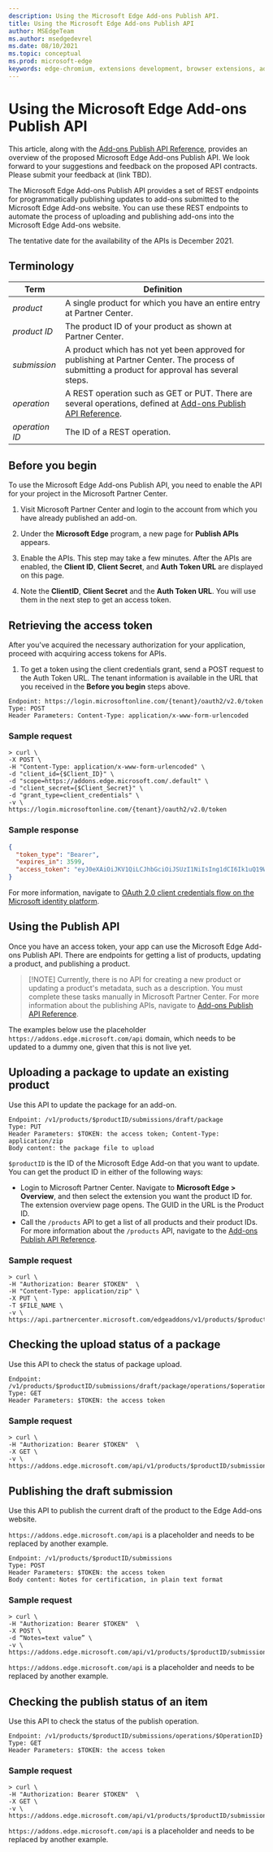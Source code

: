 ```yaml
---
description: Using the Microsoft Edge Add-ons Publish API.
title: Using the Microsoft Edge Add-ons Publish API
author: MSEdgeTeam
ms.author: msedgedevrel
ms.date: 08/10/2021
ms.topic: conceptual
ms.prod: microsoft-edge
keywords: edge-chromium, extensions development, browser extensions, add-ons, partner center, developer, publish api, add-ons publish api
---
```

# Using the Microsoft Edge Add-ons Publish API

<!-- find and resolve: tbd, html comments -->

This article, along with the [Add-ons Publish API Reference](addons-publish-api-ref.md), provides an overview of the proposed Microsoft Edge Add-ons Publish API.  We look forward to your suggestions and feedback on the proposed API contracts.  Please submit your feedback at (link TBD).

The Microsoft Edge Add-ons Publish API provides a set of REST endpoints for programmatically publishing updates to add-ons submitted to the Microsoft Edge Add-ons website.  You can use these REST endpoints to automate the process of uploading and publishing add-ons into the Microsoft Edge Add-ons website.

The tentative date for the availability of the APIs is December 2021.


## Terminology

| Term | Definition |
|---|---|
| _product_ | A single product for which you have an entire entry at Partner Center. |
| _product ID_ | The product ID of your product as shown at Partner Center. |
| _submission_ | A product which has not yet been approved for publishing at Partner Center.  The process of submitting a product for approval has several steps. |
| _operation_ | A REST operation such as GET or PUT.  There are several operations, defined at [Add-ons Publish API Reference](addons-publish-api-ref.md). |
| _operation ID_ | The ID of a REST operation. |


## Before you begin

To use the Microsoft Edge Add-ons Publish API, you need to enable the API for your project in the Microsoft Partner Center.

1. Visit Microsoft Partner Center and login to the account from which you have already published an add-on.

1. Under the **Microsoft Edge** program, a new page for **Publish APIs** appears.

1. Enable the APIs.<!-- what UI action to do that?--> This step may take a few minutes.  After the APIs are enabled, the **Client ID**, **Client Secret**, and **Auth Token URL** are displayed on this page.

1. Note the **ClientID**, **Client Secret** and the **Auth Token URL**. You will use them in the next step to get an access token.


## Retrieving the access token

After you've acquired the necessary authorization for your application, proceed with acquiring access tokens for APIs.

1. To get a token using the client credentials grant, send a POST request to the Auth Token URL.  The tenant information is available in the URL that you received in the **Before you begin** steps above.

```console
Endpoint: https://login.microsoftonline.com/{tenant}/oauth2/v2.0/token
Type: POST
Header Parameters: Content-Type: application/x-www-form-urlencoded
```

### Sample request

```console
> curl \
-X POST \
-H "Content-Type: application/x-www-form-urlencoded" \
-d "client_id={$Client_ID}" \
-d "scope=https://addons.edge.microsoft.com/.default" \
-d "client_secret={$Client_Secret}" \
-d "grant_type=client_credentials" \
-v \
https://login.microsoftonline.com/{tenant}/oauth2/v2.0/token
```

### Sample response

```json
{
  "token_type": "Bearer",
  "expires_in": 3599,
  "access_token": "eyJ0eXAiOiJKV1QiLCJhbGciOiJSUzI1NiIsIng1dCI6Ik1uQ19WWmNBVGZNNXBP..."
}
```

<!-- is that token ok to show? has ... at end -->

For more information, navigate to [OAuth 2.0 client credentials flow on the Microsoft identity platform](https://docs.microsoft.com/en-us/azure/active-directory/develop/v2-oauth2-client-creds-grant-flow#get-a-token).


## Using the Publish API

Once you have an access token, your app can use the Microsoft Edge Add-ons Publish API.  There are endpoints for getting a list of products, updating a product, and publishing a product.<!-- correct list of actions? -->

> [!NOTE] Currently, there is no API for creating a new product or updating a product's metadata, such as a description.  You must complete these tasks manually in Microsoft Partner Center.  <!-- delete sentence? -->For more information about the publishing APIs, navigate to [Add-ons Publish API Reference](addons-publish-api-ref.md).

The examples below use the placeholder `https://addons.edge.microsoft.com/api`<!-- placeholder, replace by dummy --> domain, which needs to be updated to a dummy one, given that this is not live yet.


## Uploading a package to update an existing product

Use this API to update the package for an add-on.

```
Endpoint: /v1/products/$productID/submissions/draft/package
Type: PUT
Header Parameters: $TOKEN: the access token; Content-Type: application/zip
Body content: the package file to upload
```

`$productID` is the ID of the Microsoft Edge Add-on that you want to update.  You can get the product ID in either of the following ways:

*  Login to Microsoft Partner Center.  Navigate to **Microsoft Edge > Overview**, and then select the extension you want the product ID for.  The extension overview page opens.  The GUID in the URL is the Product ID.
*  Call the `/products` API to get a list of all products and their product IDs.  For more information about the `/products` API, navigate to the [Add-ons Publish API Reference](addons-publish-api-ref.md).

### Sample request

```console
> curl \
-H "Authorization: Bearer $TOKEN"  \
-H "Content-Type: application/zip" \
-X PUT \
-T $FILE_NAME \
-v \
https://api.partnercenter.microsoft.com/edgeaddons/v1/products/$productID/submissions/draft/package
```


## Checking the upload status of a package

Use this API to check the status of package upload.

```
Endpoint: /v1/products/$productID/submissions/draft/package/operations/$operationsID
Type: GET
Header Parameters: $TOKEN: the access token
```

### Sample request

```console
> curl \
-H "Authorization: Bearer $TOKEN"  \
-X GET \
-v \
https://addons.edge.microsoft.com/api/v1/products/$productID/submissions/draft/package/operations/$operationsID
```


## Publishing the draft submission

Use this API to publish the current draft of the product to the Edge Add-ons website.

`https://addons.edge.microsoft.com/api`<!-- placeholder, replace by dummy --> is a placeholder and needs to be replaced by another example.

```
Endpoint: /v1/products/$productID/submissions
Type: POST
Header Parameters: $TOKEN: the access token
Body content: Notes for certification, in plain text format
```

### Sample request

```console
> curl \
-H "Authorization: Bearer $TOKEN"  \
-X POST \
-d “Notes=text value” \
-v \
https://addons.edge.microsoft.com/api/v1/products/$productID/submissions
```

`https://addons.edge.microsoft.com/api`<!-- placeholder, replace by dummy --> is a placeholder and needs to be replaced by another example.


## Checking the publish status of an item

Use this API to check the status of the publish operation.

```
Endpoint: /v1/products/$productID/submissions/operations/$OperationID}
Type: GET
Header Parameters: $TOKEN: the access token
```

### Sample request

```console
> curl \
-H "Authorization: Bearer $TOKEN"  \
-X GET \
-v \ https://addons.edge.microsoft.com/api/v1/products/$productID/submissions/operations/{operationID}
```

`https://addons.edge.microsoft.com/api`<!-- placeholder, replace by dummy --> is a placeholder and needs to be replaced by another example.
